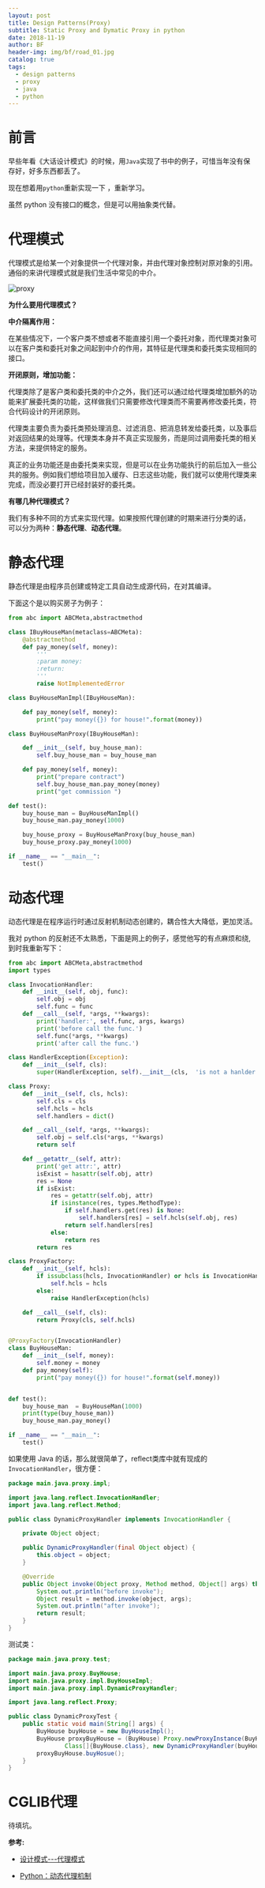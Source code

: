 ```yaml
---
layout: post
title: Design Patterns(Proxy)
subtitle: Static Proxy and Dymatic Proxy in python
date: 2018-11-19
author: BF
header-img: img/bf/road_01.jpg
catalog: true
tags:
  - design patterns
  - proxy
  - java
  - python
---
```


# 前言

早些年看《大话设计模式》的时候，用`Java`实现了书中的例子，可惜当年没有保存好，好多东西都丢了。

现在想着用`python`重新实现一下 ，重新学习。

虽然 python 没有接口的概念，但是可以用抽象类代替。
<!-- more -->
# 代理模式

代理模式是给某一个对象提供一个代理对象，并由代理对象控制对原对象的引用。通俗的来讲代理模式就是我们生活中常见的中介。

![proxy](/img/post/2018/11/2018-11-19-DesignPattern-Proxy.jpg)

**为什么要用代理模式？**

**中介隔离作用：**

在某些情况下，一个客户类不想或者不能直接引用一个委托对象，而代理类对象可以在客户类和委托对象之间起到中介的作用，其特征是代理类和委托类实现相同的接口。

**开闭原则，增加功能：**

代理类除了是客户类和委托类的中介之外，我们还可以通过给代理类增加额外的功能来扩展委托类的功能，这样做我们只需要修改代理类而不需要再修改委托类，符合代码设计的开闭原则。

代理类主要负责为委托类预处理消息、过滤消息、把消息转发给委托类，以及事后对返回结果的处理等。代理类本身并不真正实现服务，而是同过调用委托类的相关方法，来提供特定的服务。

真正的业务功能还是由委托类来实现，但是可以在业务功能执行的前后加入一些公共的服务。例如我们想给项目加入缓存、日志这些功能，我们就可以使用代理类来完成，而没必要打开已经封装好的委托类。

**有哪几种代理模式？**

我们有多种不同的方式来实现代理。如果按照代理创建的时期来进行分类的话， 可以分为两种：**静态代理**、**动态代理**。

# 静态代理

静态代理是由程序员创建或特定工具自动生成源代码，在对其编译。

下面这个是以购买房子为例子：

```python
from abc import ABCMeta,abstractmethod

class IBuyHouseMan(metaclass=ABCMeta):
    @abstractmethod
    def pay_money(self, money):
        '''
        :param money:
        :return:
        '''
        raise NotImplementedError

class BuyHouseManImpl(IBuyHouseMan):

    def pay_money(self, money):
        print("pay money({}) for house!".format(money))

class BuyHouseManProxy(IBuyHouseMan):

    def __init__(self, buy_house_man):
        self.buy_house_man = buy_house_man

    def pay_money(self, money):
        print("prepare contract")
        self.buy_house_man.pay_money(money)
        print("get commission ")

def test():
    buy_house_man = BuyHouseManImpl()
    buy_house_man.pay_money(1000)

    buy_house_proxy = BuyHouseManProxy(buy_house_man)
    buy_house_proxy.pay_money(1000)

if __name__ == "__main__":
    test()
```

# 动态代理

动态代理是在程序运行时通过反射机制动态创建的，耦合性大大降低，更加灵活。

我对 python 的反射还不太熟悉，下面是网上的例子，感觉他写的有点麻烦和绕, 到时我重新写下：

```python
from abc import ABCMeta,abstractmethod
import types

class InvocationHandler:
    def __init__(self, obj, func):
        self.obj = obj
        self.func = func
    def __call__(self, *args, **kwargs):
        print('handler:', self.func, args, kwargs)
        print('before call the func.')
        self.func(*args, **kwargs)
        print('after call the func.')

class HandlerException(Exception):
    def __init__(self, cls):
        super(HandlerException, self).__init__(cls,  'is not a hanlder class')

class Proxy:
    def __init__(self, cls, hcls):
        self.cls = cls
        self.hcls = hcls
        self.handlers = dict()

    def __call__(self, *args, **kwargs):
        self.obj = self.cls(*args, **kwargs)
        return self

    def __getattr__(self, attr):
        print('get attr:', attr)
        isExist = hasattr(self.obj, attr)
        res = None
        if isExist:
            res = getattr(self.obj, attr)
            if isinstance(res, types.MethodType):
                if self.handlers.get(res) is None:
                    self.handlers[res] = self.hcls(self.obj, res)
                return self.handlers[res]
            else:
                return res
        return res

class ProxyFactory:
    def __init__(self, hcls):
        if issubclass(hcls, InvocationHandler) or hcls is InvocationHandler:
            self.hcls = hcls
        else:
            raise HandlerException(hcls)

    def __call__(self, cls):
        return Proxy(cls, self.hcls)


@ProxyFactory(InvocationHandler)
class BuyHouseMan:
    def __init__(self, money):
        self.money = money
    def pay_money(self):
        print("pay money({}) for house!".format(self.money))


def test():
    buy_house_man  = BuyHouseMan(1000)
    print(type(buy_house_man))
    buy_house_man.pay_money()

if __name__ == "__main__":
    test()
```

如果使用 Java 的话，那么就很简单了，reflect类库中就有现成的`InvocationHandler`，很方便：

```java
package main.java.proxy.impl;

import java.lang.reflect.InvocationHandler;
import java.lang.reflect.Method;

public class DynamicProxyHandler implements InvocationHandler {

    private Object object;

    public DynamicProxyHandler(final Object object) {
        this.object = object;
    }

    @Override
    public Object invoke(Object proxy, Method method, Object[] args) throws Throwable {
        System.out.println("before invoke");
        Object result = method.invoke(object, args);
        System.out.println("after invoke");
        return result;
    }
}
```

测试类：

```java
package main.java.proxy.test;

import main.java.proxy.BuyHouse;
import main.java.proxy.impl.BuyHouseImpl;
import main.java.proxy.impl.DynamicProxyHandler;

import java.lang.reflect.Proxy;

public class DynamicProxyTest {
    public static void main(String[] args) {
        BuyHouse buyHouse = new BuyHouseImpl();
        BuyHouse proxyBuyHouse = (BuyHouse) Proxy.newProxyInstance(BuyHouse.class.getClassLoader(), new
                Class[]{BuyHouse.class}, new DynamicProxyHandler(buyHouse));
        proxyBuyHouse.buyHosue();
    }
}
```

# CGLIB代理

待填坑。

**参考:**

- [设计模式---代理模式](https://www.cnblogs.com/daniels/p/8242592.html)

- [Python：动态代理机制](https://blog.csdn.net/water_likud/article/details/80566177)
